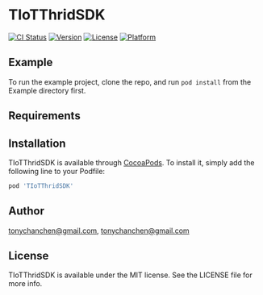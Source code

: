 # TIoTThridSDK

[![CI Status](https://img.shields.io/travis/tonychanchen@gmail.com/TIoTThridSDK.svg?style=flat)](https://travis-ci.org/tonychanchen@gmail.com/TIoTThridSDK)
[![Version](https://img.shields.io/cocoapods/v/TIoTThridSDK.svg?style=flat)](https://cocoapods.org/pods/TIoTThridSDK)
[![License](https://img.shields.io/cocoapods/l/TIoTThridSDK.svg?style=flat)](https://cocoapods.org/pods/TIoTThridSDK)
[![Platform](https://img.shields.io/cocoapods/p/TIoTThridSDK.svg?style=flat)](https://cocoapods.org/pods/TIoTThridSDK)

## Example

To run the example project, clone the repo, and run `pod install` from the Example directory first.

## Requirements

## Installation

TIoTThridSDK is available through [CocoaPods](https://cocoapods.org). To install
it, simply add the following line to your Podfile:

```ruby
pod 'TIoTThridSDK'
```

## Author

tonychanchen@gmail.com, tonychanchen@gmail.com

## License

TIoTThridSDK is available under the MIT license. See the LICENSE file for more info.

